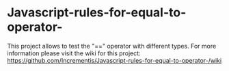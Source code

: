 # Javascript-rules-for-equal-to-operator-
This project allows to test the "==" operator with different types.
For more information please visit the wiki for this project: https://github.com/Incrementis/Javascript-rules-for-equal-to-operator-/wiki
